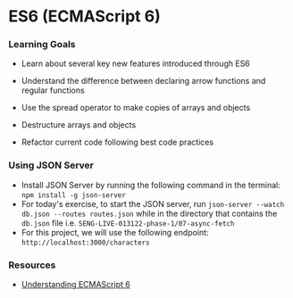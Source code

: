 # ES6 (ECMAScript 6)

### Learning Goals

- Learn about several key new features introduced through ES6

- Understand the difference between declaring arrow functions and regular functions

- Use the spread operator to make copies of arrays and objects

- Destructure arrays and objects

- Refactor current code following best code practices

### Using JSON Server

- Install JSON Server by running the following command in the terminal: `npm install -g json-server`
- For today's exercise, to start the JSON server, run `json-server --watch db.json --routes routes.json` while in the directory that contains the `db.json` file i.e. `SENG-LIVE-013122-phase-1/07-async-fetch`
- For this project, we will use the following endpoint: `http://localhost:3000/characters`

### Resources

- [Understanding ECMAScript 6](https://leanpub.com/understandinges6/read/)
